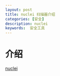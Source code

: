 ```yaml
---
layout: post
title: nuclei 扫描器介绍
categories: [安全]
description: nuclei
keywords:  安全工具
---
```


# 介绍

[nuclei](https://github.com/projectdiscovery/nuclei/blob/master/README_CN.md)
